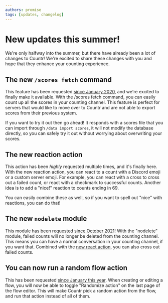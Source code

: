 ```yaml
---
authors: promise
tags: [updates, changelog]
---
```



# New updates this summer!

We're only halfway into the summer, but there have already been a lot of changes to Countr! We're excited to share these changes with you and hope that they enhance your counting experience.

<!-- truncate -->

## The new `/scores fetch` command

This feature has been requested [since January 2020](https://github.com/countr/countr/issues/16), and we're excited to finally make it available. With the /scores fetch command, you can easily count up all the scores in your counting channel. This feature is perfect for servers that would like to move over to Countr and are not able to export scores from their previous system.

If you want to try it out then go ahead! It responds with a scores file that you can import through `/data import scores`, it will not modify the database directly, so you can safely try it out without worrying about overwriting your scores.

## The new reaction action

This action has been *highly* requested multiple times, and it's finally here. With the new reaction action, you can react to a count with a Discord emoji or a custom server emoji. For example, you can react with a cross to cross out a failed count, or react with a checkmark to successful counts. Another idea is to add a "nice!" reaction to counts ending in 69.

You can easily combine these as well, so if you want to spell out "nice" with reactions, you can do that!

## The new `nodelete` module

This module has been requested [since October 2021](https://github.com/countr/countr/issues/138)! With the "nodelete" module, failed counts will no longer be deleted from the counting channel. This means you can have a normal conversation in your counting channel, if you want that. Combined with the [new react action](#the-new-reaction-action), you can also cross out failed counts.

## You can now run a random flow action

This has been requested [since January this year](https://github.com/countr/countr/issues/660). When creating or editing a flow, you will now be able to toggle "Randomize action" on the last page of the flow editor. This will make Countr pick a random action from the flow, and run that action instead of all of them.
